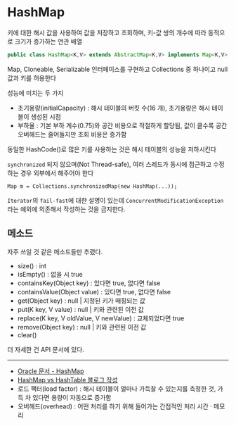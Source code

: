 # HashMap

키에 대한 해시 값을 사용하여 값을 저장하고 조회하며, 키-값 쌍의 개수에 따라 동적으로 크기가 증가하는 연관 배열

```java
public class HashMap<K,V> extends AbstractMap<K,V> implements Map<K,V>, Cloneable, Serializable
```

Map, Cloneable, Serializable 인터페이스를 구현하고 Collections 중 하나이고 null 값과 키를 허용한다

성능에 미치는 두 가지
- 초기용량(initialCapacity) : 해시 테이블의 버킷 수(16 개), 초기용량은 해시 테이블이 생성된 시점
- 부하율 : 기본 부하 계수(0.75)와 공간 비용으로 적절하게 할당됨, 값이 클수록 공간 오버헤드는 줄어들지만 조회 비용은 증가함

동일한 HashCode()로 많은 키를 사용하는 것은 해시 테이블의 성능을 저하시킨다

`synchronized` 되지 않으며(Not Thread-safe), 여러 스레드가 동시에 접근하고 수정하는 경우 외부에서 해주어야 한다

`Map m = Collections.synchronizedMap(new HashMap(...));`

`Iterator`의 `fail-fast`에 대한 설명이 있는데 `ConcurrentModificationException` 라는 예외에 의존해서 작성하는 것을 금지한다.

## 메소드

자주 쓰일 것 같은 메소드들만 추렸다.

- size() : int
- isEmpty() : 없을 시 true
- containsKey(Object key) : 있다면 true, 없다면 false
- containsValue(Object value) : 있다면 true, 없다면 false
- get(Object key) : null | 지정된 키가 매핑되는 값
- put(K key, V value) : null | 키와 관련된 이전 값
- replace(K key, V oldValue, V newValue) : 교체되었다면 true
- remove(Object key) : null | 키와 관련된 이전 값
- clear()

더 자세한 건 API 문서에 있다.

-----
- [Oracle 문서 - HashMap](https://docs.oracle.com/javase/8/docs/api/index.html?java/util/HashMap.html)
- [HashMap vs HashTable 블로그 작성](https://geol2.github.io/til/HashMap_HashTable/)
- 로드 팩터(load factor) : 해시 테이블이 얼마나 가득찰 수 있는지를 측정한 것, 가득 차 있다면 용량이 자동으로 증가함
- 오버헤드(overhead) : 어떤 처리를 하기 위해 들어가는 간접적인 처리 시간 · 메모리